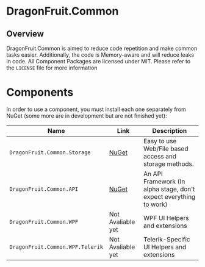 # DragonFruit.Common

## Overview
DragonFruit.Common is aimed to reduce code repetition and make common tasks easier. Additionally, the code is Memory-aware and will reduce leaks in code.
 All Component Packages are licensed under MIT. Please refer to the `LICENSE` file for more information

# Components

In order to use a component, you must install each one separately from NuGet (some more are in development but are not finished yet):

|Name|Link|Description
|--|--|--|
|`DragonFruit.Common.Storage`|[NuGet](https://www.nuget.org/packages/DragonFruit.Common.Storage)|Easy to use Web/File based access and storage methods.|
|`DragonFruit.Common.API`|[NuGet](https://www.nuget.org/packages/DragonFruit.Common.API)|An API Framework (In alpha stage, don't expect everything to work)|
|`DragonFruit.Common.WPF`|Not Avaliable yet|WPF UI Helpers and extensions|
|`DragonFruit.Common.WPF.Telerik`|Not Avaliable yet|Telerik-Specific UI Helpers and extensions|